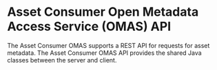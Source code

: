 <!-- SPDX-License-Identifier: Apache-2.0 -->

# Asset Consumer Open Metadata Access Service (OMAS) API

The Asset Consumer OMAS supports a REST API for requests for asset metadata.
The Asset Consumer OMAS API provides the shared Java classes between the
server and client.